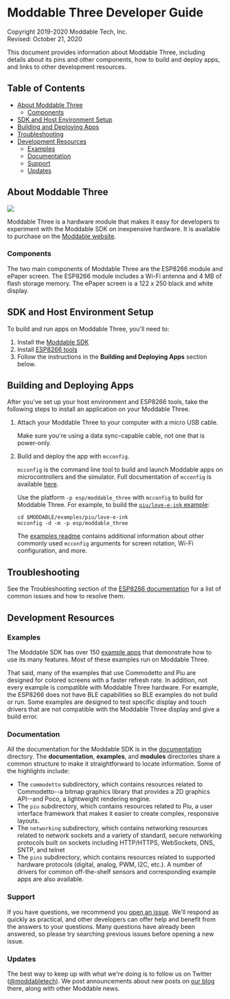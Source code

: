 # Moddable Three Developer Guide

Copyright 2019-2020 Moddable Tech, Inc.<BR>
Revised: October 21, 2020

This document provides information about Moddable Three, including details about its pins and other components, how to build and deploy apps, and links to other development resources.

## Table of Contents

- [About Moddable Three](#about-moddable-three)
	- [Components](#components)
- [SDK and Host Environment Setup](#setup)
- [Building and Deploying Apps](#building-and-deploying-apps)
- [Troubleshooting](#troubleshooting)
- [Development Resources](#development-resources)
	- [Examples](#examples)
	- [Documentation](#documentation)
	- [Support](#support)
	- [Updates](#updates)

<a id="about-moddable-three"></a>
## About Moddable Three

<img src="../assets/devices/moddable-three.png">

Moddable Three is a hardware module that makes it easy for developers to experiment with the Moddable SDK on inexpensive hardware. It is available to purchase on the [Moddable website](http://www.moddable.com/moddable-three).

<a id="components"></a>
### Components

The two main components of Moddable Three are the ESP8266 module and ePaper screen. The ESP8266 module includes a Wi-Fi antenna and 4 MB of flash storage memory. The ePaper screen is a 122 x 250 black and white display.

<a id="setup"></a>
## SDK and Host Environment Setup

To build and run apps on Moddable Three, you'll need to:

1. Install the [Moddable SDK](./../Moddable%20SDK%20-%20Getting%20Started.md)
2. Install [ESP8266 tools](./esp8266.md)
3. Follow the instructions in the **Building and Deploying Apps** section below.

<a id="building-and-deploying-apps"></a>
## Building and Deploying Apps

After you've set up your host environment and ESP8266 tools, take the following steps to install an application on your Moddable Three.

1. Attach your Moddable Three to your computer with a micro USB cable.

	Make sure you're using a data sync&#8211;capable cable, not one that is power-only.

3. Build and deploy the app with `mcconfig`.

	`mcconfig` is the command line tool to build and launch Moddable apps on microcontrollers and the simulator. Full documentation of `mcconfig` is available [here](../tools/tools.md). 
	
	Use the platform `-p esp/moddable_three`  with `mcconfig` to build for Moddable Three. For example, to build the [`piu/love-e-ink` example](../../examples/piu/love-e-ink):
	
	```text
	cd $MODDABLE/examples/piu/love-e-ink
	mcconfig -d -m -p esp/moddable_three
	```
	
	The [examples readme](../../examples) contains additional information about other commonly used `mcconfig` arguments for screen rotation, Wi-Fi configuration, and more.

<a id="troubleshooting"></a>
## Troubleshooting

See the Troubleshooting section of the [ESP8266 documentation](./esp8266.md) for a list of common issues and how to resolve them.

<a id="development-resources"></a>
## Development Resources

<a id="examples"></a>
### Examples

The Moddable SDK has over 150 [example apps](../../examples) that demonstrate how to use its many features. Most of these examples run on Moddable Three. 

That said, many of the examples that use Commodetto and Piu are designed for colored screens with a faster refresh rate. In addition, not every example is compatible with Moddable Three hardware. For example, the ESP8266 does not have BLE capabilities so BLE examples do not build or run. Some examples are designed to test specific display and touch drivers that are not compatible with the Moddable Three display and give a build error.

<a id="documentation"></a>
### Documentation

All the documentation for the Moddable SDK is in the [documentation](../) directory. The **documentation**, **examples**, and **modules** directories share a common structure to make it straightforward to locate information. Some of the highlights include: 

- The `commodetto` subdirectory, which contains resources related to Commodetto--a bitmap graphics library that provides a 2D graphics API--and Poco, a lightweight rendering engine.
- The `piu` subdirectory, which contains resources related to Piu, a user interface framework that makes it easier to create complex, responsive layouts.
- The `networking` subdirectory, which contains networking resources related to network sockets and a variety of standard, secure networking protocols built on sockets including HTTP/HTTPS, WebSockets, DNS, SNTP, and telnet
- The `pins` subdirectory, which contains resources related to supported hardware protocols (digital, analog, PWM, I2C, etc.). A number of drivers for common off-the-shelf sensors and corresponding example apps are also available.

<a id="support"></a>
### Support

If you have questions, we recommend you [open an issue](https://github.com/Moddable-OpenSource/moddable/issues). We'll respond as quickly as practical, and other developers can offer help and benefit from the answers to your questions. Many questions have already been answered, so please try searching previous issues before opening a new issue.

<a id="updates"></a>
### Updates

The best way to keep up with what we're doing is to follow us on Twitter ([@moddabletech](https://twitter.com/moddabletech)). We post announcements about new posts on [our blog](http://blog.moddable.com/) there, along with other Moddable news.